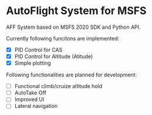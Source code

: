 # AutoFlight System for MSFS
AFF System based on MSFS 2020 SDK and Python API.

Currently following funcitons are implemented:
- [x] PID Control for CAS
- [x] PID Control for Altitude (Atitude)
- [x] Simple plotting

Following functionalities are planned for development:

- [ ]   Functional climb/cruize altitude hold
- [ ]   AutoTake Off
- [ ]   Improved UI
- [ ]   Lateral navigation
